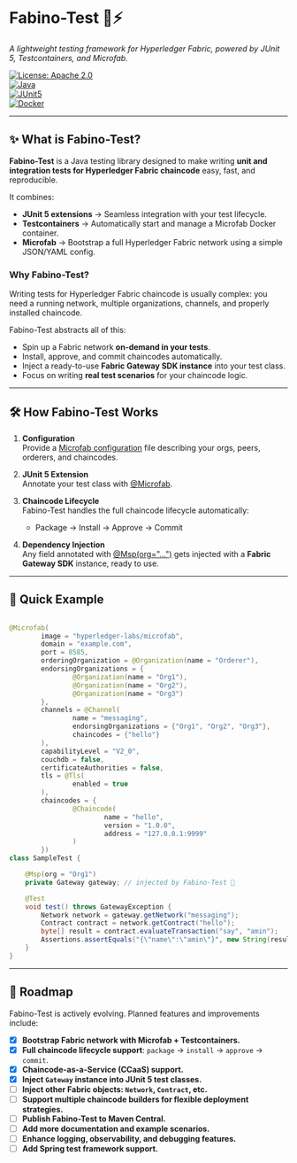# Fabino-Test 🧪⚡️

*A lightweight testing framework for Hyperledger Fabric, powered by JUnit 5, Testcontainers, and Microfab.*

[![License: Apache 2.0](https://img.shields.io/badge/License-Apache_2.0-blue.svg)](LICENSE)  
[![Java](https://img.shields.io/badge/Java-17%2B-green.svg)]()  
[![JUnit5](https://img.shields.io/badge/Tested_with-JUnit_5-purple.svg)]()  
[![Docker](https://img.shields.io/badge/Docker-Microfab-orange.svg)]()

---

## ✨ What is Fabino-Test?

**Fabino-Test** is a Java testing library designed to make writing **unit and integration tests for Hyperledger Fabric
chaincode** easy, fast, and reproducible.

It combines:

- **JUnit 5 extensions** → Seamless integration with your test lifecycle.
- **Testcontainers** → Automatically start and manage a Microfab Docker container.
- **Microfab** → Bootstrap a full Hyperledger Fabric network using a simple JSON/YAML config.

### Why Fabino-Test?

Writing tests for Hyperledger Fabric chaincode is usually complex: you need a running network, multiple organizations,
channels, and properly installed chaincode.

Fabino-Test abstracts all of this:

- Spin up a Fabric network **on-demand in your tests**.
- Install, approve, and commit chaincodes automatically.
- Inject a ready-to-use **Fabric Gateway SDK instance** into your test class.
- Focus on writing **real test scenarios** for your chaincode logic.

---

## 🛠 How Fabino-Test Works

1. **Configuration**  
   Provide
   a [Microfab configuration](https://github.com/hyperledger-labs/microfab/blob/main/docs/ConfiguringMicrofab.md) file
   describing your orgs, peers, orderers, and chaincodes.

2. **JUnit 5 Extension**  
   Annotate your test class
   with [@Microfab](src/main/java/ir/co/isc/spbp/blockchain/microfab/Microfab.java).

3. **Chaincode Lifecycle**  
   Fabino-Test handles the full chaincode lifecycle automatically:
    - Package → Install → Approve → Commit

4. **Dependency Injection**  
   Any field annotated
   with [@Msp(org="...")](src/main/java/ir/co/isc/spbp/blockchain/microfab/Msp.java)
   gets injected with a **Fabric Gateway SDK** instance, ready to use.

---

## 🚀 Quick Example

```java

@Microfab(
        image = "hyperledger-labs/microfab",
        domain = "example.com",
        port = 8585,
        orderingOrganization = @Organization(name = "Orderer"),
        endorsingOrganizations = {
                @Organization(name = "Org1"),
                @Organization(name = "Org2"),
                @Organization(name = "Org3")
        },
        channels = @Channel(
                name = "messaging",
                endorsingOrganizations = {"Org1", "Org2", "Org3"},
                chaincodes = {"hello"}
        ),
        capabilityLevel = "V2_0",
        couchdb = false,
        certificateAuthorities = false,
        tls = @Tls(
                enabled = true
        ),
        chaincodes = {
                @Chaincode(
                        name = "hello",
                        version = "1.0.0",
                        address = "127.0.0.1:9999"
                )
        })
class SampleTest {

    @Msp(org = "Org1")
    private Gateway gateway; // injected by Fabino-Test 🎉

    @Test
    void test() throws GatewayException {
        Network network = gateway.getNetwork("messaging");
        Contract contract = network.getContract("hello");
        byte[] result = contract.evaluateTransaction("say", "amin");
        Assertions.assertEquals("{\"name\":\"amin\"}", new String(result, UTF_8));
    }
}
```

---

## 🎯 Roadmap

Fabino-Test is actively evolving. Planned features and improvements include:

- [x] **Bootstrap Fabric network with Microfab + Testcontainers.**
- [x] **Full chaincode lifecycle support**: `package` → `install` → `approve` → `commit`.
- [x] **Chaincode-as-a-Service (CCaaS) support.**
- [x] **Inject `Gateway` instance into JUnit 5 test classes.**
- [ ] **Inject other Fabric objects: `Network`, `Contract`, etc.**
- [ ] **Support multiple chaincode builders for flexible deployment strategies.**
- [ ] **Publish Fabino-Test to Maven Central.**
- [ ] **Add more documentation and example scenarios.**
- [ ] **Enhance logging, observability, and debugging features.**
- [ ] **Add Spring test framework support.**
